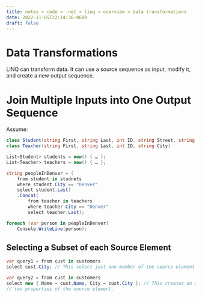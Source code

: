 ```yaml
---
title: notes > code > .net > linq > overview > data transformations
date: 2022-11-05T22:14:36-0600
draft: false
---
```

# Data Transformations
LINQ can transform data. It can use a source sequence as input, modify it, and create a new output sequence.

# Join Multiple Inputs into One Output Sequence
Assume:
```cs
class Student(string First, string Last, int ID, string Street, string City, List<int> Scores)
class Teacher(string First, string Last, int ID, string City)

List<Student> students = new() { … };
List<Teacher> teachers = new() { … };

string peopleInDenver = (
    from student in studnets
    where student.City == "Denver"
    select student.Last)
    .Concat(
        from teacher in teachers
        where teacher.City == "Denver"
        select teacher.Last);

foreach (var person in peopleInDenver)
    Console.WriteLine(person);
```

## Selecting a Subset of each Source Element
```cs
var query1 = from cust in customers
select cust.City; // This select just one member of the source element

var query2 = from cust in customers
select new { Name = cust.Name, City = cust.City }; // This creates an anonymous type that holds
// two properties of the source element.
```
